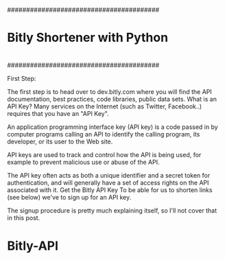########################################
#                                      #
#      Bitly Shortener with Python     #
#                                      #
########################################


First Step:

The first step is to head over to dev.bitly.com where you will find the API
documentation, best practices, code libraries, public data sets. 
What is an API Key?
Many services on the Internet (such as Twitter, Facebook..) requires that you
have an "API Key".  

An application programming interface key (API key) is a code passed in by
computer programs calling an API to identify the calling program, its developer,
or its user to the Web site. 

API keys are used to track and control how the API is being used, for example
to prevent malicious use or abuse of the API. 

The API key often acts as both a unique identifier and a secret token for
authentication, and will generally have a set of access rights on the API
associated with it.
Get the Bitly API Key
To be able for us to shorten links (see below) we've to sign up for an API key. 

The signup procedure is pretty much explaining itself, so I'll not cover
that in this post.

# Bitly-API
